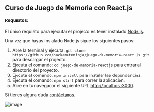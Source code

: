 ## Curso de Juego de Memoria con React.js

#### Requisitos:

El único requisito para ejecutar el projecto es tener instalado [Node.js](https://nodejs.org/en/download/).

Una vez que hayas instalado Node.js sigue los siguientes pasos: 

1. Abre la terminal y ejecuta: `git clone https://github.com/hackemateninja/juego-de-memoria-react.js.git` para descargar el projecto.
2. Ejecuta el comando: `cd juego-de-memoria-reactjs` para entrar al directorio del proyecto.
3. Ejecuta el comando: `npm install` para instalar las dependencias.
4. Ejecuta el comando: `npm start` para correr la aplicación.
5. Abre en tu navegador el siguiente URL [http://localhost:3000](http://localhost:3000).

Si tienes alguna duda [contáctanos](http://www.appdelante.com/contact).

![image](https://cloud.githubusercontent.com/assets/3137417/22176734/a746f778-dfde-11e6-847f-a62dce1c99ef.png)
